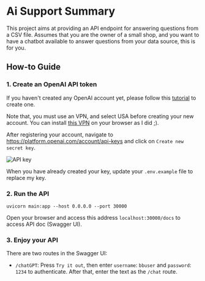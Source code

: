 # Ai Support Summary

This project aims at providing an API endpoint for answering questions from a CSV file.
Assumes that you are the owner of a small shop, and you want to have a chatbot available 
to answer questions from your data source, this is for you.

## How-to Guide

### 1. Create an OpenAI API token

If you haven't created any OpenAI account yet, please follow this [tutorial](https://fptshop.com.vn/tin-tuc/thu-thuat/cach-tu-tao-tai-khoan-chatgpt-tai-viet-nam-154372) to create one.

Note that, you must use an VPN, and select USA before creating your new account. You can install [this VPN](https://chrome.google.com/webstore/detail/free-vpn-for-chrome-vpn-p/majdfhpaihoncoakbjgbdhglocklcgno) on your browser as I did ;).

After registering your account, navigate to https://platform.openai.com/account/api-keys and click on `Create new secret key`.

![API key](./imgs/chatgpt.png)

When you have already created your key, update your `.env.example` file to replace my key.

### 2. Run the API


```shell
uvicorn main:app --host 0.0.0.0 --port 30000
```

Open your browser and access this address `localhost:30000/docs` to access API doc (Swagger UI).

### 3. Enjoy your API

There are two routes in the Swagger UI:

- `/chatGPT`: Press `Try it out`, then enter `username`: `bbuser` and `password`: `1234` to authenticate.
After that, enter the text as the `/chat` route.